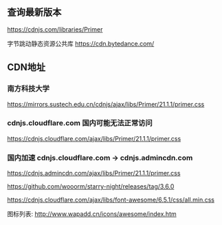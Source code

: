 ## 查询最新版本
https://cdnjs.com/libraries/Primer

字节跳动静态资源公共库
https://cdn.bytedance.com/

## CDN地址

### 南方科技大学
https://mirrors.sustech.edu.cn/cdnjs/ajax/libs/Primer/21.1.1/primer.css

### cdnjs.cloudflare.com 国内可能无法正常访问
https://cdnjs.cloudflare.com/ajax/libs/Primer/21.1.1/primer.css

### 国内加速 cdnjs.cloudflare.com -> cdnjs.admincdn.com
https://cdnjs.admincdn.com/ajax/libs/Primer/21.1.1/primer.css


https://github.com/wooorm/starry-night/releases/tag/3.6.0


https://cdnjs.cloudflare.com/ajax/libs/font-awesome/6.5.1/css/all.min.css

图标列表: http://www.wapadd.cn/icons/awesome/index.htm